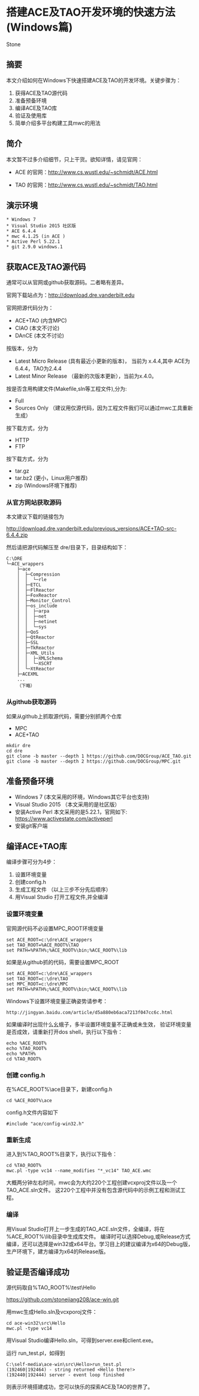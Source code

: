 # 搭建ACE及TAO开发环境的快速方法 (Windows篇)

Stone

## 摘要

本文介绍如何在Windows下快速搭建ACE及TAO的开发环境。关键步骤为：
 1. 获得ACE及TAO源代码
 2. 准备预备环境
 3. 编译ACE及TAO库
 4. 验证及使用库
 5. 简单介绍多平台构建工具mwc的用法


## 简介

本文暂不过多介绍细节，只上干货。欲知详情，请见官网：

 - ACE 的官网：http://www.cs.wustl.edu/~schmidt/ACE.html

 - TAO 的官网：http://www.cs.wustl.edu/~schmidt/TAO.html


## 演示环境

    * Windows 7
    * Visual Studio 2015 社区版
    * ACE 6.4.4
    * mwc 4.1.25 (in ACE )
    * Active Perl 5.22.1
    * git 2.9.0 windows.1


## 获取ACE及TAO源代码

通常可以从官网或github获取源码。二者略有差异。

官网下载站点为：http://download.dre.vanderbilt.edu

官网把源代码分为：
  - ACE+TAO (内含MPC)
  - CIAO (本文不讨论)
  - DAnCE (本文不讨论)
  
按版本，分为
  - Latest Micro Release (具有最近小更新的版本)， 当前为 x.4.4,其中 ACE为6.4.4，TAO为2.4.4
  - Latest Minor Release （最新的次版本更新），当前为x.4.0。
  
按是否含用构建文件(Makefile,sln等工程文件),分为:
  - Full
  - Sources Only （建议用仅源代码，因为工程文件我们可以通过mwc工具重新生成）
  
按下载方式，分为
  - HTTP
  - FTP

按下载方式，分为
  - tar.gz
  - tar.bz2 (更小，Linux用户推荐)
  - zip (Windows环境下推荐)


### 从官方网站获取源码

本文建议下载的链接包为

http://download.dre.vanderbilt.edu/previous_versions/ACE+TAO-src-6.4.4.zip

然后请把源代码解压至 dre/目录下，目录结构如下：

```
C:\DRE
└─ACE_wrappers
    ├─ace
    │  ├─Compression
    │  │  └─rle
    │  ├─ETCL
    │  ├─FlReactor
    │  ├─FoxReactor
    │  ├─Monitor_Control
    │  ├─os_include
    │  │  ├─arpa
    │  │  ├─net
    │  │  ├─netinet
    │  │  └─sys
    │  ├─QoS
    │  ├─QtReactor
    │  ├─SSL
    │  ├─TkReactor
    │  ├─XML_Utils
    │  │  ├─XMLSchema
    │  │  └─XSCRT
    │  └─XtReactor
    ├─ACEXML
    ...
    （下略）
```


### 从github获取源码


如果从github上抓取源代码，需要分别抓两个仓库
 - MPC
 - ACE+TAO
 
```
mkdir dre
cd dre
git clone -b master --depth 1 https://github.com/DOCGroup/ACE_TAO.git
git clone -b master --depth 2 https://github.com/DOCGroup/MPC.git
```

## 准备预备环境
 * Windows 7 (本文采用的环境，Windows其它平台也支持)
 * Visual Studio 2015 （本文采用的是社区版）
 * 安装Active Perl 本文采用的是5.22.1，官网如下:
     https://www.activestate.com/activeperl
 * 安装git客户端
 
## 编译ACE+TAO库

编译步骤可分为4步：

 1. 设置环境变量
 2. 创建config.h
 3. 生成工程文件
    （以上三步不分先后顺序）
 4. 用Visual Studio 打开工程文件,并全编译

### 设置环境变量
 
 官网源代码不必设置MPC_ROOT环境变量
  ```
  set ACE_ROOT=c:\dre\ACE_wrappers
  set TAO_ROOT=%ACE_ROOT%\TAO
  set PATH=%PATH%;%ACE_ROOT%\bin;%ACE_ROOT%\lib
  ```
如果是从github抓的代码，需要设置MPC_ROOT
  ```
  set ACE_ROOT=c:\dre\ACE_wrappers
  set TAO_ROOT=c:\dre\TAO
  set MPC_ROOT=c:\dre\MPC
  set PATH=%PATH%;%ACE_ROOT%\bin;%ACE_ROOT%\lib
  ```

 Windows下设置环境变量正确姿势请参考：
 ~~~
 http://jingyan.baidu.com/article/d5a880eb6aca7213f047cc6c.html
 ~~~
 
如果编译时出现什么幺蛾子，多半设置环境变量不正确或未生效，
验证环境变量是否成效，请重新打开dos shell，执行以下指令：
```
echo %ACE_ROOT%
echo %TAO_ROOT%
echo %PATH%
cd %TAO_ROOT%
```

### 创建 config.h
在%ACE_ROOT%\ace目录下，新建config.h
```
cd %ACE_ROOT%\ace
```

config.h文件内容如下
```
#include "ace/config-win32.h"
```

### 重新生成

进入到%TAO_ROOT%目录下，执行以下指令：
```
cd %TAO_ROOT%
mwc.pl -type vc14 --name_modifies "*_vc14" TAO_ACE.wmc
```

大概两分钟左右时间，mwc会为大约220个工程创建vcxproj文件以及一个TAO_ACE.sln文件。
这220个工程中并没有包含源代码中的示例工程和测试工程。

### 编译

用Visual Studio打开上一步生成的TAO_ACE.sln文件，全编译，将在 %ACE_ROOT%\lib目录中生成库文件。
编译时可以选择Debug,或Release方式编译，还可以选择是win32或x64平台。学习目上的建议编译为x64的Debug版，生产环境下，建方编译为x64的Release版。


## 验证是否编译成功

源代码取自%TAO_ROOT%\test\Hello

https://github.com/stonejiang208/ace-win.git

用mwc生成Hello.sln及vcxporoj文件：

```
cd ace-win32\src\Hello
mwc.pl -type vc14
```

用Visual Studio编译Hello.sln，可得到server.exe和client.exe。

运行 run_test.pl，如得到
```
C:\self-media\ace-win\src\Hello>run_test.pl
(192460|192464) - string returned <Hello there!>
(192440|192444) server - event loop finished

```

则表示环境搭建成功，您可以快乐的探索ACE及TAO的世界了。


